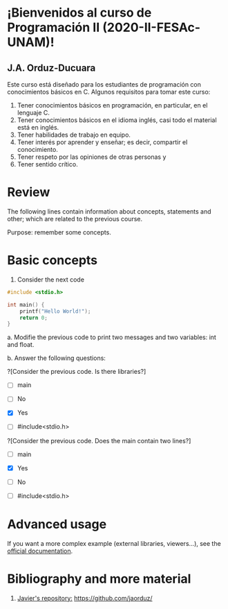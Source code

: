 # ¡Bienvenidos al curso de Programación II (2020-II-FESAc-UNAM)!
## J.A. Orduz-Ducuara

Este curso está diseñado para los estudiantes de programación con conocimientos básicos en C.
Algunos requisitos para tomar este curso:
1. Tener conocimientos básicos en programación, en particular, en el lenguaje C.
2. Tener conocimientos básicos en el idioma inglés, casi todo el material está en inglés.
3. Tener habilidades de trabajo en equipo.
4. Tener interés por aprender y enseñar; es decir, compartir el conocimiento.
5. Tener respeto por las opiniones de otras personas  y 
6. Tener sentido crítico.


# Review


The following lines contain information about concepts, statements and other; which are 
related to the previous course.

Purpose: remember some concepts.


# Basic concepts


1. Consider the next code

```C runnable
#include <stdio.h>

int main() {
	printf("Hello World!");
	return 0;
}

```
a. Modifie the previous code to print two messages and two variables: int and float. 


b. Answer the following questions:

?[Consider the previous code. Is there libraries?]
-[ ] main
-[ ] No
-[x] Yes
-[ ] #include<stdio.h>


?[Consider the previous code. Does the main contain two lines?]
-[ ] main
-[x] Yes
-[ ] No
-[ ] #include<stdio.h>




# Advanced usage

If you want a more complex example (external libraries, viewers...), see the [official documentation](https://tech.io/playgrounds/408/tech-io-documentation).


# Bibliography and more material
1. [Javier's repository:](https://github.com/jaorduz/) https://github.com/jaorduz/
